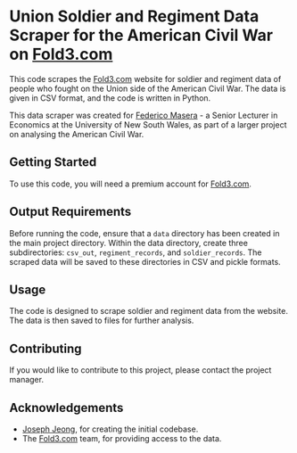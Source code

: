 # Union Soldier and Regiment Data Scraper for the American Civil War on [Fold3.com](http://fold3.com/)

This code scrapes the [Fold3.com](http://fold3.com/) website for soldier and regiment data of people who fought on the Union side of the American Civil War. The data is given in CSV format, and the code is written in Python.

This data scraper was created for [Federico Masera](https://sites.google.com/site/fgmasera/home) - a Senior Lecturer in Economics at the University of New South Wales, as part of a larger project on analysing the American Civil War.

## Getting Started

To use this code, you will need a premium account for [Fold3.com](http://fold3.com/).

## Output Requirements

Before running the code, ensure that a `data` directory has been created in the main project directory. Within the data directory, create three subdirectories: `csv_out`, `regiment_records`, and `soldier_records`. The scraped data will be saved to these directories in CSV and pickle formats.

## Usage

The code is designed to scrape soldier and regiment data from the website. The data is then saved to files for further analysis.

## Contributing

If you would like to contribute to this project, please contact the project manager.

## Acknowledgements

- [Joseph Jeong](https://github.com/josephjeong), for creating the initial codebase.
- The [Fold3.com](http://fold3.com/) team, for providing access to the data.
